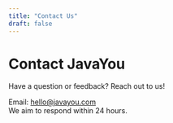 ```yaml
---
title: "Contact Us"
draft: false
---
```


# Contact JavaYou

Have a question or feedback? Reach out to us!

Email: hello@javayou.com  
We aim to respond within 24 hours.